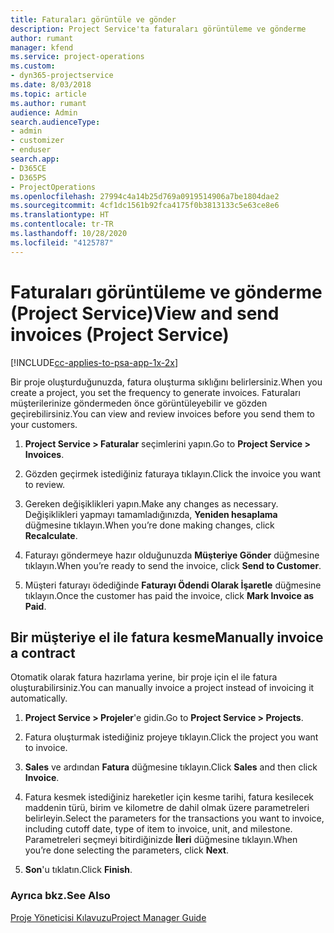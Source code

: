 ```yaml
---
title: Faturaları görüntüle ve gönder
description: Project Service'ta faturaları görüntüleme ve gönderme
author: rumant
manager: kfend
ms.service: project-operations
ms.custom:
- dyn365-projectservice
ms.date: 8/03/2018
ms.topic: article
ms.author: rumant
audience: Admin
search.audienceType:
- admin
- customizer
- enduser
search.app:
- D365CE
- D365PS
- ProjectOperations
ms.openlocfilehash: 27994c4a14b25d769a0919514906a7be1804dae2
ms.sourcegitcommit: 4cf1dc1561b92fca4175f0b3813133c5e63ce8e6
ms.translationtype: HT
ms.contentlocale: tr-TR
ms.lasthandoff: 10/28/2020
ms.locfileid: "4125787"
---
```

# <a name="view-and-send-invoices-project-service"></a><span data-ttu-id="6a0b1-103">Faturaları görüntüleme ve gönderme (Project Service)</span><span class="sxs-lookup"><span data-stu-id="6a0b1-103">View and send invoices (Project Service)</span></span>

[!INCLUDE[cc-applies-to-psa-app-1x-2x](../includes/cc-applies-to-psa-app-1x-2x.md)]

<span data-ttu-id="6a0b1-104">Bir proje oluşturduğunuzda, fatura oluşturma sıklığını belirlersiniz.</span><span class="sxs-lookup"><span data-stu-id="6a0b1-104">When you create a project, you set the frequency to generate invoices.</span></span> <span data-ttu-id="6a0b1-105">Faturaları müşterilerinize göndermeden önce görüntüleyebilir ve gözden geçirebilirsiniz.</span><span class="sxs-lookup"><span data-stu-id="6a0b1-105">You can view and review invoices before you send them to your customers.</span></span>  
  
1.  <span data-ttu-id="6a0b1-106">**Project Service > Faturalar** seçimlerini yapın.</span><span class="sxs-lookup"><span data-stu-id="6a0b1-106">Go to **Project Service > Invoices**.</span></span>  
  
2.  <span data-ttu-id="6a0b1-107">Gözden geçirmek istediğiniz faturaya tıklayın.</span><span class="sxs-lookup"><span data-stu-id="6a0b1-107">Click the invoice you want to review.</span></span>  
  
3.  <span data-ttu-id="6a0b1-108">Gereken değişiklikleri yapın.</span><span class="sxs-lookup"><span data-stu-id="6a0b1-108">Make any changes as necessary.</span></span> <span data-ttu-id="6a0b1-109">Değişiklikleri yapmayı tamamladığınızda, **Yeniden hesaplama** düğmesine tıklayın.</span><span class="sxs-lookup"><span data-stu-id="6a0b1-109">When you’re done making changes, click **Recalculate**.</span></span>  
  
4.  <span data-ttu-id="6a0b1-110">Faturayı göndermeye hazır olduğunuzda **Müşteriye Gönder** düğmesine tıklayın.</span><span class="sxs-lookup"><span data-stu-id="6a0b1-110">When you’re ready to send the invoice, click **Send to Customer**.</span></span>  
  
5.  <span data-ttu-id="6a0b1-111">Müşteri faturayı ödediğinde **Faturayı Ödendi Olarak İşaretle** düğmesine tıklayın.</span><span class="sxs-lookup"><span data-stu-id="6a0b1-111">Once the customer has paid the invoice, click **Mark Invoice as Paid**.</span></span>  
  
## <a name="manually-invoice-a-contract"></a><span data-ttu-id="6a0b1-112">Bir müşteriye el ile fatura kesme</span><span class="sxs-lookup"><span data-stu-id="6a0b1-112">Manually invoice a contract</span></span>  
 <span data-ttu-id="6a0b1-113">Otomatik olarak fatura hazırlama yerine, bir proje için el ile fatura oluşturabilirsiniz.</span><span class="sxs-lookup"><span data-stu-id="6a0b1-113">You can manually invoice a project instead of invoicing it automatically.</span></span>  
  
1.  <span data-ttu-id="6a0b1-114">**Project Service > Projeler**'e gidin.</span><span class="sxs-lookup"><span data-stu-id="6a0b1-114">Go to **Project Service > Projects**.</span></span>  
  
2.  <span data-ttu-id="6a0b1-115">Fatura oluşturmak istediğiniz projeye tıklayın.</span><span class="sxs-lookup"><span data-stu-id="6a0b1-115">Click the project you want to invoice.</span></span>  
  
3.  <span data-ttu-id="6a0b1-116">**Sales** ve ardından **Fatura** düğmesine tıklayın.</span><span class="sxs-lookup"><span data-stu-id="6a0b1-116">Click **Sales** and then click **Invoice**.</span></span>  
  
4.  <span data-ttu-id="6a0b1-117">Fatura kesmek istediğiniz hareketler için kesme tarihi, fatura kesilecek maddenin türü, birim ve kilometre de dahil olmak üzere parametreleri belirleyin.</span><span class="sxs-lookup"><span data-stu-id="6a0b1-117">Select the parameters for the transactions you want to invoice, including cutoff date, type of item to invoice, unit, and milestone.</span></span> <span data-ttu-id="6a0b1-118">Parametreleri seçmeyi bitirdiğinizde **İleri** düğmesine tıklayın.</span><span class="sxs-lookup"><span data-stu-id="6a0b1-118">When you’re done selecting the parameters, click **Next**.</span></span>  
  
5.  <span data-ttu-id="6a0b1-119">**Son**'u tıklatın.</span><span class="sxs-lookup"><span data-stu-id="6a0b1-119">Click **Finish**.</span></span>  
  
### <a name="see-also"></a><span data-ttu-id="6a0b1-120">Ayrıca bkz.</span><span class="sxs-lookup"><span data-stu-id="6a0b1-120">See Also</span></span>  
 [<span data-ttu-id="6a0b1-121">Proje Yöneticisi Kılavuzu</span><span class="sxs-lookup"><span data-stu-id="6a0b1-121">Project Manager Guide</span></span>](../psa/project-manager-guide.md)
